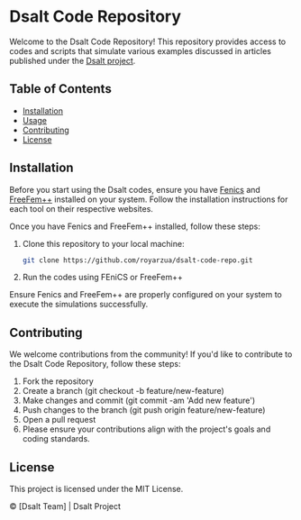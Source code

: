 # Dsalt Code Repository

Welcome to the Dsalt Code Repository! This repository provides access to codes and scripts that simulate various examples discussed in articles published under the [Dsalt project](https://dsalt.cl).

## Table of Contents

- [Installation](#installation)
- [Usage](#usage)
- [Contributing](#contributing)
- [License](#license)

## Installation

Before you start using the Dsalt codes, ensure you have [Fenics](https://fenicsproject.org) and [FreeFem++](https://freefem.org) installed on your system. Follow the installation instructions for each tool on their respective websites.

Once you have Fenics and FreeFem++ installed, follow these steps:

1. Clone this repository to your local machine:

   ```bash
   git clone https://github.com/royarzua/dsalt-code-repo.git

2. Run the codes using FEniCS or FreeFem++


Ensure Fenics and FreeFem++ are properly configured on your system to execute the simulations successfully.

## Contributing

We welcome contributions from the community! If you'd like to contribute to the Dsalt Code Repository, follow these steps:

1. Fork the repository
2. Create a branch (git checkout -b feature/new-feature)
3. Make changes and commit (git commit -am 'Add new feature')
4. Push changes to the branch (git push origin feature/new-feature)
5. Open a pull request
6. Please ensure your contributions align with the project's goals and coding standards.

## License

This project is licensed under the MIT License.

© [Dsalt Team] | Dsalt Project

